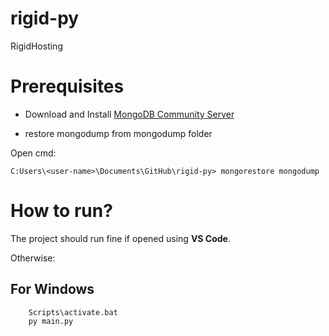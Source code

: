 # rigid-py

RigidHosting

# Prerequisites

- Download and Install [MongoDB Community Server](https://www.mongodb.com/download-center/community)

- restore mongodump from mongodump folder

Open cmd:

```
C:Users\<user-name>\Documents\GitHub\rigid-py> mongorestore mongodump
```

# How to run?

The project should run fine if opened using **VS Code**. 

Otherwise:

## For Windows

```
    Scripts\activate.bat
    py main.py
```